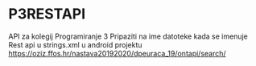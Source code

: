 # P3RESTAPI
API za kolegij Programiranje 3
Pripaziti na ime datoteke kada se imenuje Rest api u strings.xml u android projektu <string name="REST_URL">https://oziz.ffos.hr/nastava20192020/dpeuraca_19/ontapi/search/</string>
